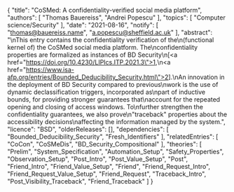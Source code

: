 {
    "title": "CoSMed: A confidentiality-verified social media platform",
    "authors": [
        "Thomas Bauereiss",
        "Andrei Popescu"
    ],
    "topics": [
        "Computer science/Security"
    ],
    "date": "2021-08-16",
    "notify": [
        "thomas@bauereiss.name",
        "a.popescu@sheffield.ac.uk"
    ],
    "abstract": "\nThis entry contains the confidentiality verification of the\n(functional kernel of) the CoSMed  social media platform. The\nconfidentiality properties are formalized as instances of BD Security\n[<a href=\"https://doi.org/10.4230/LIPIcs.ITP.2021.3\">1</a>,\n<a href=\"https://www.isa-afp.org/entries/Bounded_Deducibility_Security.html\">2</a>].\nAn innovation in the deployment of BD Security compared to previous\nwork is the use of dynamic declassification triggers, incorporated as\npart of inductive bounds, for providing stronger guarantees that\naccount for the repeated opening and closing of access windows. To\nfurther strengthen the confidentiality guarantees, we also prove\n\"traceback\" properties about the accessibility decisions\naffecting the information managed by the system.",
    "licence": "BSD",
    "olderReleases": [],
    "dependencies": [
        "Bounded_Deducibility_Security",
        "Fresh_Identifiers"
    ],
    "relatedEntries": [
        "CoCon",
        "CoSMeDis",
        "BD_Security_Compositional"
    ],
    "theories": [
        "Prelim",
        "System_Specification",
        "Automation_Setup",
        "Safety_Properties",
        "Observation_Setup",
        "Post_Intro",
        "Post_Value_Setup",
        "Post",
        "Friend_Intro",
        "Friend_Value_Setup",
        "Friend",
        "Friend_Request_Intro",
        "Friend_Request_Value_Setup",
        "Friend_Request",
        "Traceback_Intro",
        "Post_Visibility_Traceback",
        "Friend_Traceback"
    ]
}